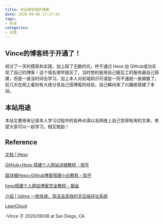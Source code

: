 ```yaml
---
title: 欢迎来到我的博客
date: 2020-09-06 17:17:53
tags: 
- 杂谈
categories:
- 记录
---
```

## Vince的博客终于开通了！

经过了一天的摸索和实践，加上踩了无数的坑，终于通过 Hexo 加 Github成功实现了自己的博客！这个域名很早就买了，当时想的是用自己搬瓦工的服务器自己搭建，但是一直没时间去学习，加上本人对前端知识可谓是一窍不通就一直搁置了。前几天在网上看到有大佬分享自己搭博客的经验，自己瞬间来了兴趣故搭建了本站。

## 本站用途

本站主要用来记录本人学习过程中的各种点滴以及网络上自己觉得有用的文章，希望大家可以一起学习，相互勉励！

## Reference

[文档 | Hexo](https://hexo.io/zh-cn/docs/)

[GitHub+Hexo 搭建个人网站详细教程 - 知乎](https://zhuanlan.zhihu.com/p/26625249)

[超详细Hexo+Github博客搭建小白教程 - 知乎](https://zhuanlan.zhihu.com/p/35668237)

[hexo搭建个人网站博客完全教程 - 掘金](https://juejin.im/post/6844903679858851853)

[介绍 | Valine 一款快速、简洁且高效的无后端评论系统](https://valine.js.org/)

[LeanCloud](https://www.leancloud.cn/)

-Vince 于 2020/09/06 at San Diego, CA
